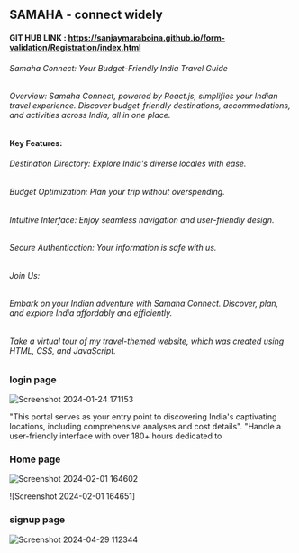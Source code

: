 ## SAMAHA - connect widely

#### GIT HUB LINK : https://sanjaymaraboina.github.io/form-validation/Registration/index.html
###### Samaha Connect: Your Budget-Friendly India Travel Guide

###### Overview: Samaha Connect, powered by React.js, simplifies your Indian travel experience. Discover budget-friendly destinations, accommodations, and activities across India, all in one place.

#### Key Features:

###### Destination Directory: Explore India's diverse locales with ease.
###### Budget Optimization: Plan your trip without overspending.
###### Intuitive Interface: Enjoy seamless navigation and user-friendly design.
###### Secure Authentication: Your information is safe with us.
###### Join Us:
###### Embark on your Indian adventure with Samaha Connect. Discover, plan, and explore India affordably and efficiently.
###### Take a virtual tour of my travel-themed website, which was created using HTML, CSS, and JavaScript. 
### login page
![Screenshot 2024-01-24 171153](https://github.com/sanjaymaraboina/form-validation/assets/153506569/7929ba31-f531-4feb-815a-b685dbf6c928)



"This portal serves as your entry point to discovering India's captivating locations, including comprehensive analyses and cost
details".
"Handle a user-friendly interface with over 180+ hours dedicated to
### Home page
![Screenshot 2024-02-01 164602](https://github.com/sanjaymaraboina/form-validation/assets/153506569/87fb88b5-35be-40ec-a309-361901faf705)

 ![Screenshot 2024-02-01 164651]

 ### signup page
![Screenshot 2024-04-29 112344](https://github.com/sanjaymaraboina/form-validation/assets/153506569/d51bc640-9a08-4d78-8f55-dda1d6666e09)

 
